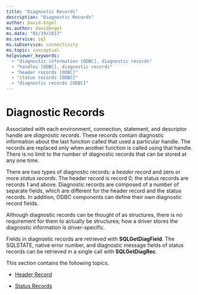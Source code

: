 ```yaml
---
title: "Diagnostic Records"
description: "Diagnostic Records"
author: David-Engel
ms.author: davidengel
ms.date: "01/19/2017"
ms.service: sql
ms.subservice: connectivity
ms.topic: conceptual
helpviewer_keywords:
  - "diagnostic information [ODBC], diagnostic records"
  - "handles [ODBC], diagnostic records"
  - "header records [ODBC]"
  - "status records [ODBC]"
  - "diagnostic records [ODBC]"
---
```

# Diagnostic Records
Associated with each environment, connection, statement, and descriptor handle are *diagnostic records*. These records contain diagnostic information about the last function called that used a particular handle. The records are replaced only when another function is called using that handle. There is no limit to the number of diagnostic records that can be stored at any one time.  
  
 There are two types of diagnostic records: a *header record* and zero or more *status records*. The header record is record 0; the status records are records 1 and above. Diagnostic records are composed of a number of separate fields, which are different for the header record and the status records. In addition, ODBC components can define their own diagnostic record fields.  
  
 Although diagnostic records can be thought of as structures, there is no requirement for them to actually be structures; how a driver stores the diagnostic information is driver-specific.  
  
 Fields in diagnostic records are retrieved with **SQLGetDiagField**. The SQLSTATE, native error number, and diagnostic message fields of status records can be retrieved in a single call with **SQLGetDiagRec**.  
  
 This section contains the following topics.  
  
-   [Header Record](../../../odbc/reference/develop-app/header-record.md)  
  
-   [Status Records](../../../odbc/reference/develop-app/status-records.md)
